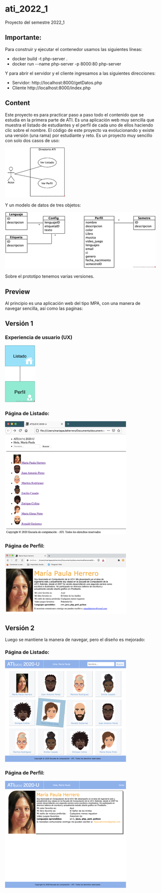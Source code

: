 # ati_2022_1
Proyecto del semestre 2022_1

## Importante:
Para construir y ejecutar el contenedor usamos las siguientes líneas:
- docker build -t php-server . 
- docker run --name php-server -p 8000:80 php-server

Y para abrir el servidor y el cliente ingresamos a las siguientes direcciones:
- Servidor: http://localhost:8000/getDatos.php
- Cliente http://localhost:8000/index.php

## Content

Este proyecto es para practicar paso a paso todo el contenido que se estudia en la primera parte de ATI. 
Es una aplicación web muy sencilla que muestra el listado de estudiantes y el perfil de cada uno de ellos haciendo clic sobre el nombre.
El código de este proyecto va evolucionando y existe una versión (una rama) por estudiante y reto. 
Es un proyecto muy sencillo con solo dos casos de uso:

<img src="/README_files/DiagramaUC.png" width="200" />

Y un modelo de datos de tres objetos:

<img src="/README_files/DiagramaClases.png" width="500" />

Sobre el prototipo tenemos varias versiones.

## Preview
Al principio es una aplicación web del tipo MPA, con una manera de navegar sencilla, así como las paginas:

<h2>Versión 1</h2>
<h3>Experiencia de usuario (UX)</h3>

<img src="/README_files/UX-MPA-PaginasDinamicas.png" width="100" />

<h3>Página de Listado:</h3>

<img src="/README_files/verListado1.png" width="400" />

<h3>Página de Perfil:</h3>

<img src="/README_files/verPerfil1.png" width="400" />

<h2>Versión 2</h2>

Luego se mantiene la manera de navegar, pero el diseño es mejorado:

<h3>Página de Listado:</h3>

<img src="/README_files/verListado2.png" width="400" />

<h3>Página de Perfil:</h3>

<img src="/README_files/verPerfil2.png" width="400" />
